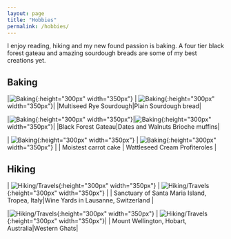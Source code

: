 ```yaml
---
layout: page
title: "Hobbies"
permalink: /hobbies/
---
```



I enjoy reading, hiking and my new found passion is baking.
A four tier black forest gateau and amazing sourdough breads are some of my best creations yet.

## Baking 

|![Baking](../images/IMG_5253.JPG){:height="300px" width="350px"} | ![Baking](../images/IMG_5276.JPG){:height="300px" width="350px"}|
|Multiseed Rye Sourdough|Plain Sourdough bread|

|![Baking](../images/black_forest.jpg){:height="300px" width="350px"}|![Baking](../images/muffins.jpg){:height="300px" width="350px"}|
|Black Forest Gateau|Dates and Walnuts Brioche muffins|

| ![Baking](../images/carrot_cake.jpg){:height="300px" width="350px"} | ![Baking](../images/shoe_pastry.jpg){:height="300px" width="350px"} |
| Moistest carrot cake | Wattleseed Cream Profiteroles |

##  Hiking

| ![Hiking/Travels](../images/IMG_1896.jpg){:height="300px" width="350px"} | ![Hiking/Travels](../images/geneva1.jpg){:height="300px" width="350px"} |
| Sanctuary of Santa Maria Island, Tropea, Italy|Wine Yards in Lausanne, Switzerland  |


|![Hiking/Travels](../images/hobart.jpg){:height="300px" width="350px"} | ![Hiking/Travels](../images/western_ghats.jpg){:height="300px" width="350px"}|
| Mount Wellington, Hobart, Australia|Western Ghats|
